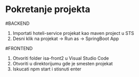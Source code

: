 # Pokretanje projekta

#BACKEND
1. Importati hoteli-service projekat kao maven project u STS
2. Desni klik na projekat -> Run as -> SpringBoot App 

#FRONTEND
1. Otvoriti folder isa-front2 u Visual Studio Code
2. Otvoriti u direktorijumu gde je smesten projekat
3. Iskucati npm start i stisnuti enter
